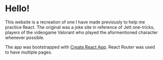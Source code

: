 # Hello!

This website is a recreation of one I have made previously to help me practice React.
The original was a joke site in reference of Jett one-tricks, players of the videogame Valorant who played the aformentioned character whenever possible.

The app was bootstrapped with [Create React App](https://github.com/facebook/create-react-app).
React Router was used to have multiple pages.

